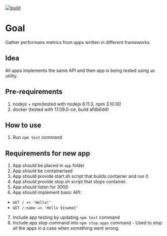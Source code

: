 [![build][travis-ci-master-build-icon]][travis-ci-project-url]

# Goal

Gather performans metrics from apps written in different frameworks.

## Idea

All apps implements the same API and then app is being tested using `ab` utility.

## Pre-requirements

1. nodejs + npm(tested with nodejs 6.11.3, npm 3.10.10)
2. docker (tested with 17.09.0-ce, build afdb6d4)

## How to use

1. Run `npm test` command

## Requirements for new app

1. App should be placed in `app` folder
2. App should be containerised
3. App should provide start.sh script that builds container and run it.
4. App should provide stop.sh script that stops container.
5. App should listen for 3000
6. App should implement basic API:
  + `GET / => 'Hello!'`
  + `GET /:name => 'Hello ${name}'`
7. Include app testing by updating `npm test` command
8. Include app stop command into `npm stop:apps` command - Used to stop all the
  apps in a case when something went wrong.


[travis-ci-master-build-icon]: https://travis-ci.org/hwndept/framework-performance.svg?branch=master
[travis-ci-project-url]: https://travis-ci.org/hwndept/framework-performance
